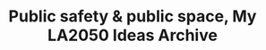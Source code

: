 ---
title: 'Public safety & public space, My LA2050 Ideas Archive'
tag: Public safety & public space
is_search_results: true

---